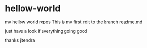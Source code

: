 # hellow-world
my hellow world repos
This is my first edit to the branch readme.md 

just have a look if everything going good

thanks
jitendra
